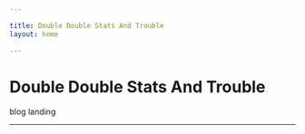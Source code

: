 ```yaml
---

title: Double Double Stats And Trouble
layout: home

---
```


# Double Double Stats And Trouble

blog landing

---